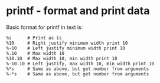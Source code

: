 # printf - format and print data  

Basic format for printf in text is:  
```
%s      # Print as is
%10     # Right justify minimum width print 10
%-10    # Left justify minimum width print 10
%.10    # Max width 10
%10.10  # Max width 10, min width print 10
%-10.10 # Left justify, max width 10, min width print 10
%*s     # Same as above, but get number from arguments
%-*s    # Same as above, but get number from arguments
```

